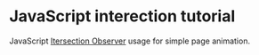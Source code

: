 # JavaScript interection tutorial

JavaScript [Itersection Observer](https://developer.mozilla.org/en-US/docs/Web/API/Intersection_Observer_API) usage for simple page animation.